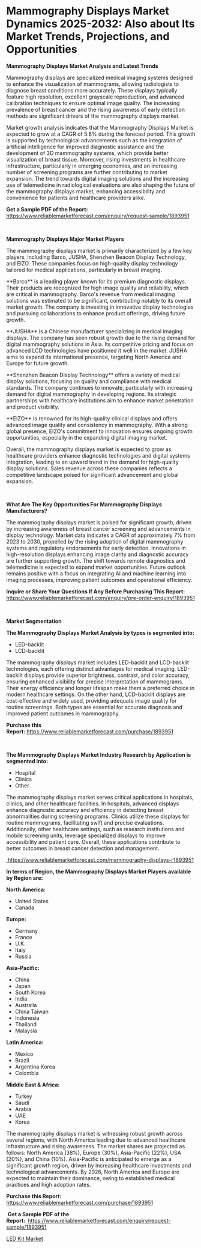 <p><h1>Mammography Displays Market Dynamics 2025-2032: Also about Its Market Trends, Projections, and Opportunities</h1></p><p><strong>Mammography Displays Market Analysis and Latest Trends</strong></p>
<p><p>Mammography displays are specialized medical imaging systems designed to enhance the visualization of mammograms, allowing radiologists to diagnose breast conditions more accurately. These displays typically feature high resolution, excellent grayscale reproduction, and advanced calibration techniques to ensure optimal image quality. The increasing prevalence of breast cancer and the rising awareness of early detection methods are significant drivers of the mammography displays market.</p><p>Market growth analysis indicates that the Mammography Displays Market is expected to grow at a CAGR of 5.8% during the forecast period. This growth is supported by technological advancements such as the integration of artificial intelligence for improved diagnostic assistance and the development of 3D mammography systems, which provide better visualization of breast tissue. Moreover, rising investments in healthcare infrastructure, particularly in emerging economies, and an increasing number of screening programs are further contributing to market expansion. The trend towards digital imaging solutions and the increasing use of telemedicine in radiological evaluations are also shaping the future of the mammography displays market, enhancing accessibility and convenience for patients and healthcare providers alike.</p></p>
<p><strong>Get a Sample PDF of the Report:&nbsp;</strong> <a href="https://www.reliablemarketforecast.com/enquiry/request-sample/1893951?utm_campaign=1885&utm_medium=2&utm_source=Github&utm_content=ia&utm_term=11022025&utm_id=mammography-displays">https://www.reliablemarketforecast.com/enquiry/request-sample/1893951</a></p>
<p>&nbsp;</p>
<p><strong>Mammography Displays Major Market Players</strong></p>
<p><p>The mammography displays market is primarily characterized by a few key players, including Barco, JUSHA, Shenzhen Beacon Display Technology, and EIZO. These companies focus on high-quality display technology tailored for medical applications, particularly in breast imaging.</p><p>**Barco** is a leading player known for its premium diagnostic displays. Their products are recognized for high image quality and reliability, which are critical in mammography. Barco's revenue from medical imaging solutions was estimated to be significant, contributing notably to its overall market growth. The company is investing in innovative display technologies and pursuing collaborations to enhance product offerings, driving future growth.</p><p>**JUSHA** is a Chinese manufacturer specializing in medical imaging displays. The company has seen robust growth due to the rising demand for digital mammography solutions in Asia. Its competitive pricing and focus on advanced LCD technologies have positioned it well in the market. JUSHA aims to expand its international presence, targeting North America and Europe for future growth.</p><p>**Shenzhen Beacon Display Technology** offers a variety of medical display solutions, focusing on quality and compliance with medical standards. The company continues to innovate, particularly with increasing demand for digital mammography in developing regions. Its strategic partnerships with healthcare institutions aim to enhance market penetration and product visibility.</p><p>**EIZO** is renowned for its high-quality clinical displays and offers advanced image quality and consistency in mammography. With a strong global presence, EIZO's commitment to innovation ensures ongoing growth opportunities, especially in the expanding digital imaging market.</p><p>Overall, the mammography displays market is expected to grow as healthcare providers enhance diagnostic technologies and digital systems integration, leading to an upward trend in the demand for high-quality display solutions. Sales revenue across these companies reflects a competitive landscape poised for significant advancement and global expansion.</p></p>
<p>&nbsp;</p>
<p><strong>What Are The Key Opportunities For Mammography Displays Manufacturers?</strong></p>
<p><p>The mammography displays market is poised for significant growth, driven by increasing awareness of breast cancer screening and advancements in display technology. Market data indicates a CAGR of approximately 7% from 2023 to 2030, propelled by the rising adoption of digital mammography systems and regulatory endorsements for early detection. Innovations in high-resolution displays enhancing image clarity and diagnostic accuracy are further supporting growth. The shift towards remote diagnostics and telemedicine is expected to expand market opportunities. Future outlook remains positive with a focus on integrating AI and machine learning into imaging processes, improving patient outcomes and operational efficiency.</p></p>
<p><strong>Inquire or Share Your Questions If Any Before Purchasing This Report:</strong> <a href="https://www.reliablemarketforecast.com/enquiry/pre-order-enquiry/1893951?utm_campaign=1885&utm_medium=2&utm_source=Github&utm_content=ia&utm_term=11022025&utm_id=mammography-displays">https://www.reliablemarketforecast.com/enquiry/pre-order-enquiry/1893951</a></p>
<p>&nbsp;</p>
<p><strong>Market Segmentation</strong></p>
<p><strong>The Mammography Displays Market Analysis by types is segmented into:</strong></p>
<p><ul><li>LED-backlit</li><li>LCD-backlit</li></ul></p>
<p><p>The mammography displays market includes LED-backlit and LCD-backlit technologies, each offering distinct advantages for medical imaging. LED-backlit displays provide superior brightness, contrast, and color accuracy, ensuring enhanced visibility for precise interpretation of mammograms. Their energy efficiency and longer lifespan make them a preferred choice in modern healthcare settings. On the other hand, LCD-backlit displays are cost-effective and widely used, providing adequate image quality for routine screenings. Both types are essential for accurate diagnosis and improved patient outcomes in mammography.</p></p>
<p><strong>Purchase this Report:&nbsp;</strong><a href="https://www.reliablemarketforecast.com/purchase/1893951?utm_campaign=1885&utm_medium=2&utm_source=Github&utm_content=ia&utm_term=11022025&utm_id=mammography-displays">https://www.reliablemarketforecast.com/purchase/1893951</a></p>
<p>&nbsp;</p>
<p><strong>The Mammography Displays Market Industry Research by Application is segmented into:</strong></p>
<p><ul><li>Hospital</li><li>Clinics</li><li>Other</li></ul></p>
<p><p>The mammography displays market serves critical applications in hospitals, clinics, and other healthcare facilities. In hospitals, advanced displays enhance diagnostic accuracy and efficiency in detecting breast abnormalities during screening programs. Clinics utilize these displays for routine mammograms, facilitating swift and precise evaluations. Additionally, other healthcare settings, such as research institutions and mobile screening units, leverage specialized displays to improve accessibility and patient care. Overall, these applications contribute to better outcomes in breast cancer detection and management.</p></p>
<p><a href="https://www.reliablemarketforecast.com/mammography-displays-r1893951?utm_campaign=1885&utm_medium=2&utm_source=Github&utm_content=ia&utm_term=11022025&utm_id=mammography-displays">&nbsp;https://www.reliablemarketforecast.com/mammography-displays-r1893951</a></p>
<p><strong>In terms of Region, the Mammography Displays Market Players available by Region are:</strong></p>
<p>
    <p> <strong> North America: </strong>
        <ul>
            <li>United States</li>
            <li>Canada</li>
        </ul>
        </p> 
    <p> <strong> Europe: </strong>
        <ul>
            <li>Germany</li>
            <li>France</li>
            <li>U.K.</li>
            <li>Italy</li>
            <li>Russia</li>
        </ul>
        </p> 
    <p> <strong> Asia-Pacific: </strong>
        <ul>
            <li>China</li>
            <li>Japan</li>
            <li>South Korea</li>
            <li>India</li>
            <li>Australia</li>
            <li>China Taiwan</li>
            <li>Indonesia</li>
            <li>Thailand</li>
            <li>Malaysia</li>
        </ul>
        </p> 
    <p> <strong> Latin America: </strong>
        <ul>
            <li>Mexico</li>
            <li>Brazil</li>
            <li>Argentina Korea</li>
            <li>Colombia</li>
        </ul>
        </p> 
    <p> <strong> Middle East & Africa: </strong>
        <ul>
            <li>Turkey</li>
            <li>Saudi</li>
            <li>Arabia</li>
            <li>UAE</li>
            <li>Korea</li>
        </ul>
    </p>
    </p>
<p><p>The mammography displays market is witnessing robust growth across several regions, with North America leading due to advanced healthcare infrastructure and rising awareness. The market shares are projected as follows: North America (38%), Europe (30%), Asia-Pacific (22%), USA (20%), and China (10%). Asia-Pacific is anticipated to emerge as a significant growth region, driven by increasing healthcare investments and technological advancements. By 2026, North America and Europe are expected to maintain their dominance, owing to established medical practices and high adoption rates.</p></p>
<p><strong>Purchase this Report: </strong><a href="https://www.reliablemarketforecast.com/purchase/1893951?utm_campaign=1885&utm_medium=2&utm_source=Github&utm_content=ia&utm_term=11022025&utm_id=mammography-displays">https://www.reliablemarketforecast.com/purchase/1893951</a></p>
<p>&nbsp;<strong>Get a Sample PDF of the Report:&nbsp;&nbsp;</strong><a href="https://www.reliablemarketforecast.com/enquiry/request-sample/1893951?utm_campaign=1885&utm_medium=2&utm_source=Github&utm_content=ia&utm_term=11022025&utm_id=mammography-displays">https://www.reliablemarketforecast.com/enquiry/request-sample/1893951</a></p>
<p><strong></strong></p>
<p><p><a href="https://github.com/sofayahoo2023/Market-Research-Report-List-7/blob/main/led-kit-market.md?utm_campaign=1885&utm_medium=2&utm_source=Github&utm_content=ia&utm_term=11022025&utm_id=mammography-displays">LED Kit Market</a></p></p>